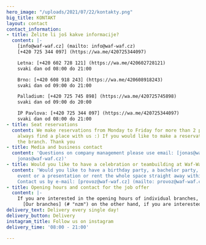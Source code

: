 ```yaml
---
hero_image: "/uploads/2021/07/22/kontakty.png"
big_title: KONTAKT
layout: contact
contact_information:
- title: Želite li još kakve informacije?
  content: |-
    [info@waf-waf.cz] (mailto: info@waf-waf.cz)
    [+420 725 344 097] (https://wa.me/420725344097)

    Letna: [+420 602 728 121] (https://wa.me/420602728121)
    svaki dan od 08:00 do 21:00

    Brno: [+420 608 918 243] (https://wa.me/420608918243)
    svaki dan od 09:00 do 21:00

    Palladium: [+420 725 745 898] (https://wa.me/420725745898)
    svaki dan od 09:00 do 20:00

    IP Pavlova: [+420 725 344 097] (https://wa.me/420725344097)
    svaki dan od 08:00 do 21:00
- title: Seat reservations
  content: We make reservations from Monday to Friday for more than 2 people who will
    always find a place with us :) If you would like to make a reservation, contact
    the branch. Thank you
- title: Media and business contact
  content: 'Questions on company management please use email: [jonas@waf-waf.cz] (mailto:
    jonas@waf-waf.cz)'
- title: Would you like to have a celebration or teambuilding at Waf-Waf?
  content: 'Would you like to have a birthday party, a bachelor party, a corporate
    event or a presentation or rent the whole space straight away within our branches?
    Contact us by e-mail: [provoz@waf-waf.cz] (mailto: provoz@waf-waf.cz)'
- title: Opening hours and contact for the job offer
  content: |-
    If you are interested in the opening hours of individual branches, then visit the tab:
      [Our branches] (# "nzm") on the other hand, if you are interested in working at Waf-Waf, you can visit the box: [vacancies] (#).
delivery_text: Delivery every single day!
delivery_button: Delivery
instagram_title: Follow us on instagram
delivery_time: '08:00 - 21:00'

---
```

